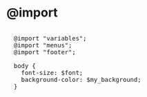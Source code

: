 
# @import

<pre>

  @import "variables";
  @import "menus";
  @import "footer";

  body {
    font-size: $font;
    background-color: $my_background;
  }

</pre>
